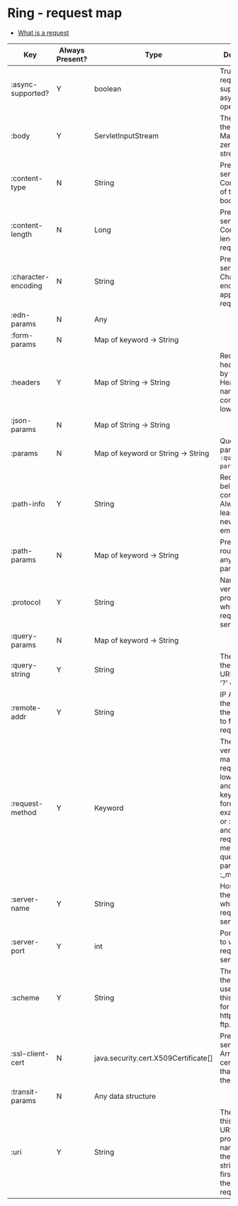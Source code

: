 # Ring - request map

* [What is a request](/project-url-shortner/whats-in-a-request.html)

| Key                 | Always Present? | Type                                 | Description                                                                                                                                                             |
|---------------------|-----------------|--------------------------------------|-------------------------------------------------------------------------------------------------------------------------------------------------------------------------|
| :async-supported?   | Y               | boolean                              | True if this request supports asynchronous operation                                                                                                                    |
| :body               | Y               | ServletInputStream                   | The body of the request. May be a zero-length stream.                                                                                                                   |
| :content-type       | N               | String                               | Present if sent by client. Content type of the request body.                                                                                                            |
| :content-length     | N               | Long                                 | Present if sent by client. Content length of the request body.                                                                                                          |
| :character-encoding | N               | String                               | Present if sent by client. Character encoding applicable to request body.                                                                                               |
| :edn-params         | N               | Any                                  |                                                                                                                                                                         |
| :form-params        | N               | Map of keyword -> String             |                                                                                                                                                                         |
| :headers            | Y               | Map of String -> String              | Request headers sent by the client. Header names are all converted to lower case.                                                                                       |
| :json-params        | N               | Map of String -> String              |                                                                                                                                                                         |
| :params             | N               | Map of keyword or String -> String   | Query params. See `:query-params`.                                                                                                                                      |
| :path-info          | Y               | String                               | Request path, below the context path. Always at least "/", never an empty string.                                                                                       |
| :path-params        | N               | Map of keyword -> String             | Present if the router found any path parameters.                                                                                                                        |
| :protocol           | Y               | String                               | Name and version of the protocol with which the request was sent                                                                                                        |
| :query-params       | N               | Map of keyword -> String             |                                                                                                                                                                         |
| :query-string       | Y               | String                               | The part of the request's URL after the '?' character.                                                                                                                  |
| :remote-addr        | Y               | String                               | IP Address of the client (or the last proxy to forward the request)                                                                                                     |
| :request-method     | Y               | Keyword                              | The HTTP verb used to make this request, lowercase and in keyword form. For example, :get or :post. `:put` and `:delete` request methods via a query parameter :_method |
| :server-name        | Y               | String                               | Host name of the server to which the request was sent                                                                                                                   |
| :server-port        | Y               | int                                  | Port number to which the request was sent                                                                                                                               |
| :scheme             | Y               | String                               | The name of the scheme used to make this request, for example, http, https, or ftp.                                                                                     |
| :ssl-client-cert    | N               | java.security.cert.X509Certificate[] | Present if sent by client. Array of certificates that identify the client.                                                                                              |
| :transit-params     | N               | Any data structure                   |                                                                                                                                                                         |
| :uri                | Y               | String                               | The part of this request's URL from the protocol name up to the query string in the first line of the HTTP request                                                      |
